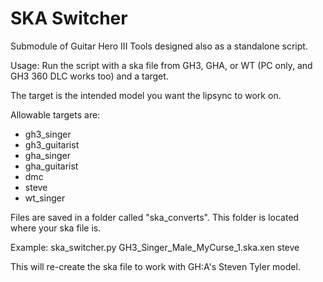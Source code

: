 # SKA Switcher

Submodule of Guitar Hero III Tools designed also as a standalone script.

Usage: Run the script with a ska file from GH3, GHA, or WT (PC only, and GH3 360 DLC works too) and a target.

The target is the intended model you want the lipsync to work on.

Allowable targets are:
*  gh3_singer
*  gh3_guitarist
*  gha_singer
*  gha_guitarist
*  dmc
*  steve
*  wt_singer

Files are saved in a folder called "ska_converts". This folder is located where your ska file is.

Example: ska_switcher.py GH3_Singer_Male_MyCurse_1.ska.xen steve

This will re-create the ska file to work with GH:A's Steven Tyler model.